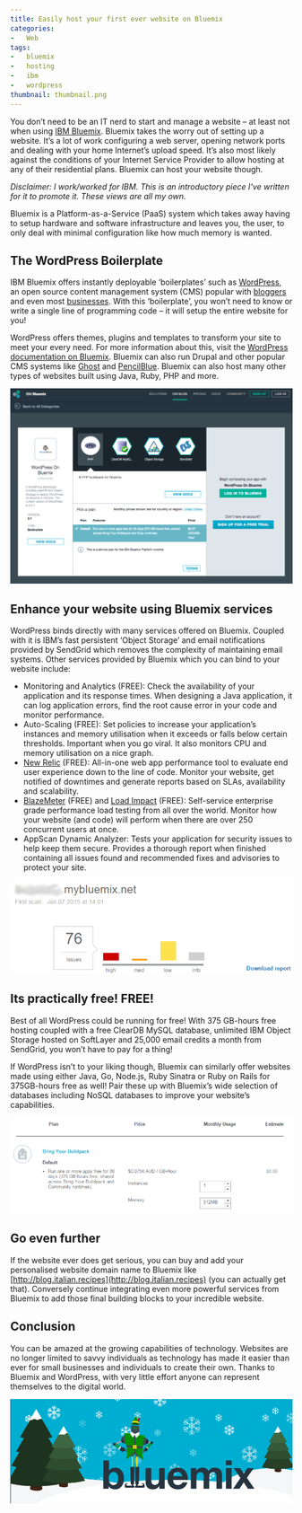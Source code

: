 ```yaml
---
title: Easily host your first ever website on Bluemix
categories:
-   Web
tags:
-   bluemix
-   hosting
-   ibm
-   wordpress
thumbnail: thumbnail.png
---
```


You don’t need to be an IT nerd to start and manage a website – at least not when using [IBM Bluemix](https://console.ng.bluemix.net/). Bluemix takes the worry out of setting up a website. It’s a lot of work configuring a web server, opening network ports and dealing with your home Internet’s upload speed. It’s also most likely against the conditions of your Internet Service Provider to allow hosting at any of their residential plans. Bluemix can host your website though.

<!-- more -->

_Disclaimer: I work/worked for IBM. This is an introductory piece I've written for it to promote it. These views are all my own._

Bluemix is a Platform-as-a-Service (PaaS) system which takes away having to setup hardware and software infrastructure and leaves you, the user, to only deal with minimal configuration like how much memory is wanted.

## The WordPress Boilerplate

IBM Bluemix offers instantly deployable ‘boilerplates’ such as [WordPress](https://wordpress.com/), an open source content management system (CMS) popular with [bloggers](http://cutepuppylove.me/) and even most [businesses](http://www.sonymusic.com/). With this ‘boilerplate’, you won’t need to know or write a single line of programming code – it will setup the entire website for you!

WordPress offers themes, plugins and templates to transform your site to meet your every need. For more information about this, visit the [WordPress documentation on Bluemix](https://www.ng.bluemix.net/docs/#starters/wordpress/index.html). Bluemix can also run Drupal and other popular CMS systems like [Ghost](https://github.com/ibmjstart/bluemix-ghost-js) and [PencilBlue](https://github.com/pencilblue/pencilblue/wiki/Cloud-Hosting:-IBM-Bluemix). Bluemix can also host many other types of websites built using Java, Ruby, PHP and more.

[![workpress-on-bluemix](workpress-on-bluemix.png)](workpress-on-bluemix.png)

## Enhance your website using Bluemix services

WordPress binds directly with many services offered on Bluemix. Coupled with it is IBM’s fast persistent ‘Object Storage’ and email notifications provided by SendGrid which removes the complexity of maintaining email systems. Other services provided by Bluemix which you can bind to your website include:

*   Monitoring and Analytics (FREE): Check the availability of your application and its response times. When designing a Java application, it can log application errors, find the root cause error in your code and monitor performance.
*   Auto-Scaling (FREE): Set policies to increase your application’s instances and memory utilisation when it exceeds or falls below certain thresholds. Important when you go viral. It also monitors CPU and memory utilisation on a nice graph.
*   [New Relic](http://newrelic.com/) (FREE): All-in-one web app performance tool to evaluate end user experience down to the line of code. Monitor your website, get notified of downtimes and generate reports based on SLAs, availability and scalability.
*   [BlazeMeter](http://blazemeter.com/) (FREE) and [Load Impact](https://loadimpact.com) (FREE): Self-service enterprise grade performance load testing from all over the world. Monitor how your website (and code) will perform when there are over 250 concurrent users at once.
*   AppScan Dynamic Analyzer: Tests your application for security issues to help keep them secure. Provides a thorough report when finished containing all issues found and recommended fixes and advisories to protect your site.

[![Capture](Capture.png)](Capture.png)

## Its practically free! FREE!

Best of all WordPress could be running for free! With 375 GB-hours free hosting coupled with a free ClearDB MySQL database, unlimited IBM Object Storage hosted on SoftLayer and 25,000 email credits a month from SendGrid, you won’t have to pay for a thing!

If WordPress isn’t to your liking though, Bluemix can similarly offer websites made using either Java, Go, Node.js, Ruby Sinatra or Ruby on Rails for 375GB-hours free as well! Pair these up with Bluemix’s wide selection of databases including NoSQL databases to improve your website’s capabilities.

[![Capture](capture1.png)](capture1.png)

## Go even further

If the website ever does get serious, you can buy and add your personalised website domain name to Bluemix like [http://blog.italian.recipes](http://blog.italian.recipes) (you can actually get that). Conversely continue integrating even more powerful services from Bluemix to add those final building blocks to your incredible website.

## Conclusion

You can be amazed at the growing capabilities of technology. Websites are no longer limited to savvy individuals as technology has made it easier than ever for small businesses and individuals to create their own. Thanks to Bluemix and WordPress, with very little effort anyone can represent themselves to the digital world.

[![10428706_860527777302228_169226801673963820_n](10428706_860527777302228_169226801673963820_n.png)](10428706_860527777302228_169226801673963820_n.png)

